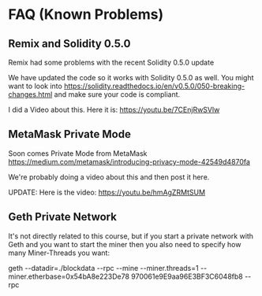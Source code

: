 # FAQ (Known Problems)


## Remix and Solidity 0.5.0
Remix had some problems with the recent Solidity 0.5.0 update

We have updated the code so it works with Solidity 0.5.0 as well. You might want to look into 
https://solidity.readthedocs.io/en/v0.5.0/050-breaking-changes.html
and make sure your code is compliant.

I did a Video about this. Here it is: https://youtu.be/7CEnjRwSVlw

## MetaMask Private Mode
Soon comes Private Mode from MetaMask 
https://medium.com/metamask/introducing-privacy-mode-42549d4870fa

We're probably doing a video about this and then post it here.

UPDATE: Here is the video: https://youtu.be/hmAgZRMtSUM

## Geth Private Network
It's not directly related to this course, but if you start a private network with Geth and you want to start the miner then you also need to specify how many Miner-Threads you want:

   geth --datadir=./blockdata --rpc --mine --miner.threads=1 --miner.etherbase=0x54bA8e223De78
970061e9E9aa96E3BF3C6048fb8 --rpc

